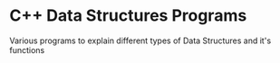# C++ Data Structures Programs
                                                      
Various programs to explain different types of Data Structures and it's functions 
